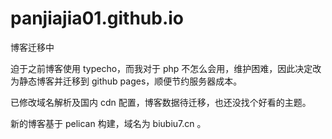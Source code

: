 # panjiajia01.github.io
博客迁移中

迫于之前博客使用 typecho，而我对于 php 不怎么会用，维护困难，因此决定改为静态博客并迁移到 github pages，顺便节约服务器成本。

已修改域名解析及国内 cdn 配置，博客数据待迁移，也还没找个好看的主题。

新的博客基于 pelican 构建，域名为 biubiu7.cn 。
